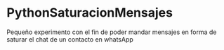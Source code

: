 # PythonSaturacionMensajes
Pequeño experimento con el fin de poder mandar mensajes en forma de saturar el chat de un contacto en whatsApp
